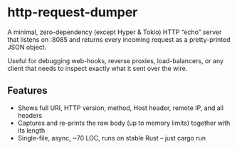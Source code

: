 # http-request-dumper
A minimal, zero-dependency (except Hyper &amp; Tokio) HTTP “echo” server that listens on :8085 and returns every incoming request as a pretty-printed JSON object.

Useful for debugging web-hooks, reverse proxies, load-balancers, or any client that needs to inspect exactly what it sent over the wire.

## Features

- Shows full URI, HTTP version, method, Host header, remote IP, and all headers
- Captures and re-prints the raw body (up to memory limits) together with its length
- Single-file, async, ~70 LOC, runs on stable Rust – just cargo run
